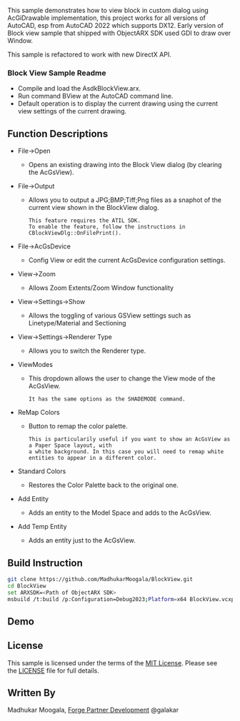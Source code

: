 This sample demonstrates how to view block in custom dialog using AcGiDrawable implementation, this project works for all versions of AutoCAD, esp from AutoCAD 2022 which supports DX12.
Early version of Block view sample that shipped with ObjectARX SDK used GDI to draw over Window.

This sample is refactored to work with new DirectX API.



### Block View Sample Readme

- Compile and load the AsdkBlockView.arx.
- Run command BView at the AutoCAD command line.
- Default operation is to display the current drawing using the current view settings of the current drawing.

Function Descriptions
---------------------

- File->Open    
  
  - Opens an existing drawing into the Block View dialog (by clearing the AcGsView).

- File->Output    
  
  - Allows you to output a JPG;BMP;Tiff;Png files as a snaphot of the current view shown in the BlockView dialog.
    
        This feature requires the ATIL SDK.
        To enable the feature, follow the instructions in CBlockViewDlg::OnFilePrint().

- File->AcGsDevice
  
  - Config View or edit the current AcGsDevice configuration settings.

- View->Zoom 
  
  - Allows Zoom Extents/Zoom Window functionality

- View->Settings->Show
  
  - Allows the toggling of various GSView settings such as Linetype/Material and Sectioning

- View->Settings->Renderer Type
  
  - Allows you to switch the Renderer type.

- ViewModes
  
  - This dropdown allows the user to change the View mode of the AcGsView.
    
        It has the same options as the SHADEMODE command.

- ReMap Colors    
  
  - Button to remap the color palette.
    
        This is particularily useful if you want to show an AcGsView as a Paper Space layout, with
        a white background. In this case you will need to remap white entities to appear in a different color.

- Standard Colors
  
  - Restores the Color Palette back to the original one.

- Add Entity
  
  - Adds an entity to the Model Space and adds to the AcGsView.

- Add Temp Entity
  
  - Adds an entity just to the AcGsView.

## Build Instruction

```bash
git clone https://github.com/MadhukarMoogala/BlockView.git
cd BlockView
set ARXSDK=<Path of ObjectARX SDK>
msbuild /t:build /p:Configuration=Debug2023;Platform=x64 BlockView.vcxproj
```

## Demo


## License

This sample is licensed under the terms of the [MIT License](http://opensource.org/licenses/MIT). Please see the [LICENSE](https://github.com/MadhukarMoogala/BlockView/blob/main/LICENSE) file for full details.

## Written By

Madhukar Moogala, [Forge Partner Development](http://forge.autodesk.com/) @galakar
